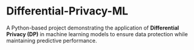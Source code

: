 # Differential-Privacy-ML
A Python-based project demonstrating the application of **Differential Privacy (DP)** in machine learning models to ensure data protection while maintaining predictive performance.
